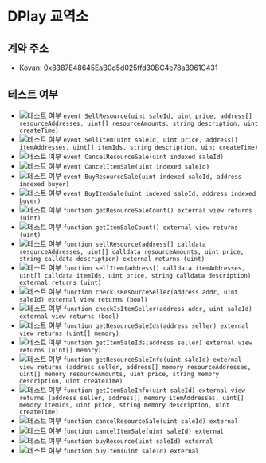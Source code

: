 # DPlay 교역소

## 계약 주소
- Kovan: 0x8387E48645EaB0d5d025ffd30BC4e78a3961C431

## 테스트 여부
- ![테스트 여부](https://img.shields.io/badge/테스트%20여부-no-red.svg) `event SellResource(uint saleId, uint price, address[] resourceAddresses, uint[] resourceAmounts, string description, uint createTime)`
- ![테스트 여부](https://img.shields.io/badge/테스트%20여부-no-red.svg) `event SellItem(uint saleId, uint price, address[] itemAddresses, uint[] itemIds, string description, uint createTime)`
- ![테스트 여부](https://img.shields.io/badge/테스트%20여부-no-red.svg) `event CancelResourceSale(uint indexed saleId)`
- ![테스트 여부](https://img.shields.io/badge/테스트%20여부-no-red.svg) `event CancelItemSale(uint indexed saleId)`
- ![테스트 여부](https://img.shields.io/badge/테스트%20여부-no-red.svg) `event BuyResourceSale(uint indexed saleId, address indexed buyer)`
- ![테스트 여부](https://img.shields.io/badge/테스트%20여부-no-red.svg) `event BuyItemSale(uint indexed saleId, address indexed buyer)`
- ![테스트 여부](https://img.shields.io/badge/테스트%20여부-no-red.svg) `function getResourceSaleCount() external view returns (uint)`
- ![테스트 여부](https://img.shields.io/badge/테스트%20여부-no-red.svg) `function getItemSaleCount() external view returns (uint)`
- ![테스트 여부](https://img.shields.io/badge/테스트%20여부-no-red.svg) `function sellResource(address[] calldata resourceAddresses, uint[] calldata resourceAmounts, uint price, string calldata description) external returns (uint)`
- ![테스트 여부](https://img.shields.io/badge/테스트%20여부-no-red.svg) `function sellItem(address[] calldata itemAddresses, uint[] calldata itemIds, uint price, string calldata description) external returns (uint)`
- ![테스트 여부](https://img.shields.io/badge/테스트%20여부-no-red.svg) `function checkIsResourceSeller(address addr, uint saleId) external view returns (bool)`
- ![테스트 여부](https://img.shields.io/badge/테스트%20여부-no-red.svg) `function checkIsItemSeller(address addr, uint saleId) external view returns (bool)`
- ![테스트 여부](https://img.shields.io/badge/테스트%20여부-no-red.svg) `function getResourceSaleIds(address seller) external view returns (uint[] memory)`
- ![테스트 여부](https://img.shields.io/badge/테스트%20여부-no-red.svg) `function getItemSaleIds(address seller) external view returns (uint[] memory)`
- ![테스트 여부](https://img.shields.io/badge/테스트%20여부-no-red.svg) `function getResourceSaleInfo(uint saleId) external view returns (address seller, address[] memory resourceAddresses, uint[] memory resourceAmounts, uint price, string memory description, uint createTime)`
- ![테스트 여부](https://img.shields.io/badge/테스트%20여부-no-red.svg) `function getItemSaleInfo(uint saleId) external view returns (address seller, address[] memory itemAddresses, uint[] memory itemIds, uint price, string memory description, uint createTime)`
- ![테스트 여부](https://img.shields.io/badge/테스트%20여부-no-red.svg) `function cancelResourceSale(uint saleId) external`
- ![테스트 여부](https://img.shields.io/badge/테스트%20여부-no-red.svg) `function cancelItemSale(uint saleId) external`
- ![테스트 여부](https://img.shields.io/badge/테스트%20여부-no-red.svg) `function buyResource(uint saleId) external`
- ![테스트 여부](https://img.shields.io/badge/테스트%20여부-no-red.svg) `function buyItem(uint saleId) external`